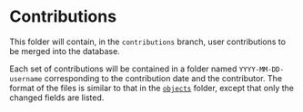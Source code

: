 # Contributions

This folder will contain, in the `contributions` branch, user contributions to be merged into the database.

Each set of contributions will be contained in a folder named `YYYY-MM-DD-username` corresponding to the contribution date and the contributor. The format of the files is similar to that in the [`objects`](../objects/) folder, except that only the changed fields are listed.
